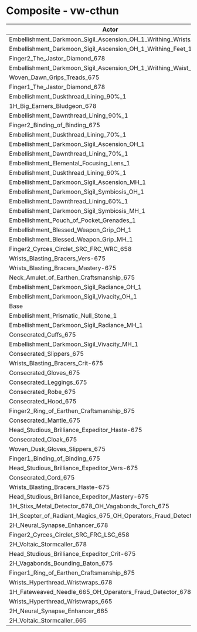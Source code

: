 # Composite - vw-cthun
| Actor | DPS | Increase |
|---|:---:|:---:|
|Embellishment_Darkmoon_Sigil_Ascension_OH_1_Writhing_Wrists_1|2624886|1.27%|
|Embellishment_Darkmoon_Sigil_Ascension_OH_1_Writhing_Feet_1|2624142|1.25%|
|Finger2_The_Jastor_Diamond_678|2624089|1.24%|
|Embellishment_Darkmoon_Sigil_Ascension_OH_1_Writhing_Waist_1|2619529|1.07%|
|Woven_Dawn_Grips_Treads_675|2618425|1.02%|
|Finger1_The_Jastor_Diamond_678|2616056|0.93%|
|Embellishment_Duskthread_Lining_90%_1|2609856|0.69%|
|1H_Big_Earners_Bludgeon_678|2608076|0.63%|
|Embellishment_Dawnthread_Lining_90%_1|2608040|0.62%|
|Finger2_Binding_of_Binding_675|2607166|0.59%|
|Embellishment_Duskthread_Lining_70%_1|2605667|0.53%|
|Embellishment_Darkmoon_Sigil_Ascension_OH_1|2604289|0.48%|
|Embellishment_Dawnthread_Lining_70%_1|2603964|0.47%|
|Embellishment_Elemental_Focusing_Lens_1|2603758|0.46%|
|Embellishment_Duskthread_Lining_60%_1|2603176|0.44%|
|Embellishment_Darkmoon_Sigil_Ascension_MH_1|2602705|0.42%|
|Embellishment_Darkmoon_Sigil_Symbiosis_OH_1|2602699|0.42%|
|Embellishment_Dawnthread_Lining_60%_1|2601887|0.39%|
|Embellishment_Darkmoon_Sigil_Symbiosis_MH_1|2601557|0.37%|
|Embellishment_Pouch_of_Pocket_Grenades_1|2598840|0.27%|
|Embellishment_Blessed_Weapon_Grip_OH_1|2596231|0.17%|
|Embellishment_Blessed_Weapon_Grip_MH_1|2594818|0.11%|
|Finger2_Cyrces_Circlet_SRC_FRC_WRC_658|2594352|0.10%|
|Wrists_Blasting_Bracers_Vers-675|2593824|0.08%|
|Wrists_Blasting_Bracers_Mastery-675|2593659|0.07%|
|Neck_Amulet_of_Earthen_Craftsmanship_675|2593081|0.05%|
|Embellishment_Darkmoon_Sigil_Radiance_OH_1|2592470|0.02%|
|Embellishment_Darkmoon_Sigil_Vivacity_OH_1|2591916|0.00%|
|Base|2591859|0.00%|
|Embellishment_Prismatic_Null_Stone_1|2591601|-0.01%|
|Embellishment_Darkmoon_Sigil_Radiance_MH_1|2591093|-0.03%|
|Consecrated_Cuffs_675|2590966|-0.03%|
|Embellishment_Darkmoon_Sigil_Vivacity_MH_1|2590676|-0.05%|
|Consecrated_Slippers_675|2590154|-0.07%|
|Wrists_Blasting_Bracers_Crit-675|2590129|-0.07%|
|Consecrated_Gloves_675|2589396|-0.10%|
|Consecrated_Leggings_675|2589310|-0.10%|
|Consecrated_Robe_675|2588927|-0.11%|
|Consecrated_Hood_675|2588879|-0.11%|
|Finger2_Ring_of_Earthen_Craftsmanship_675|2588358|-0.14%|
|Consecrated_Mantle_675|2588148|-0.14%|
|Head_Studious_Brilliance_Expeditor_Haste-675|2587169|-0.18%|
|Consecrated_Cloak_675|2586401|-0.21%|
|Woven_Dusk_Gloves_Slippers_675|2586395|-0.21%|
|Finger1_Binding_of_Binding_675|2585844|-0.23%|
|Head_Studious_Brilliance_Expeditor_Vers-675|2585364|-0.25%|
|Consecrated_Cord_675|2584929|-0.27%|
|Wrists_Blasting_Bracers_Haste-675|2584657|-0.28%|
|Head_Studious_Brilliance_Expeditor_Mastery-675|2583701|-0.31%|
|1H_Stixs_Metal_Detector_678_OH_Vagabonds_Torch_675|2582756|-0.35%|
|1H_Scepter_of_Radiant_Magics_675_OH_Operators_Fraud_Detector_678|2581554|-0.40%|
|2H_Neural_Synapse_Enhancer_678|2581351|-0.41%|
|Finger2_Cyrces_Circlet_SRC_FRC_LSC_658|2580167|-0.45%|
|2H_Voltaic_Stormcaller_678|2578119|-0.53%|
|Head_Studious_Brilliance_Expeditor_Crit-675|2577555|-0.55%|
|2H_Vagabonds_Bounding_Baton_675|2573297|-0.72%|
|Finger1_Ring_of_Earthen_Craftsmanship_675|2565956|-1.00%|
|Wrists_Hyperthread_Wristwraps_678|2557840|-1.31%|
|1H_Fateweaved_Needle_665_OH_Operators_Fraud_Detector_678|2552885|-1.50%|
|Wrists_Hyperthread_Wristwraps_665|2548913|-1.66%|
|2H_Neural_Synapse_Enhancer_665|2504580|-3.37%|
|2H_Voltaic_Stormcaller_665|2500769|-3.51%|
